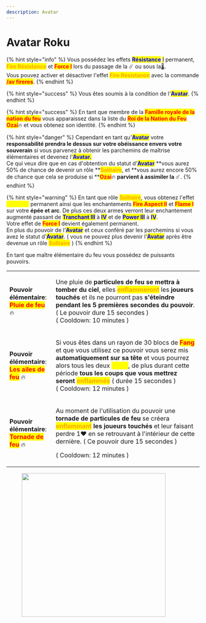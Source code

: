 ```yaml
---
description: Avatar
---
```


# Avatar Roku

{% hint style="info" %}
Vous possédez les effets <mark style="color:blue;">**Résistance**</mark> <mark style="color:blue;"></mark><mark style="color:blue;">I</mark> permanent, <mark style="color:orange;">**Fire Résistance**</mark> et <mark style="color:red;">**Force I**</mark> lors du passage de la :comet: ou sous la:thermometer:. \
Vous pouvez activer et désactiver l'effet <mark style="color:orange;">**Fire Résistance**</mark> avec la commande <mark style="color:red;">**/av fireres**</mark>.
{% endhint %}

{% hint style="success" %}
Vous êtes soumis à la condition de l'<mark style="color:blue;">**Avatar**</mark>.
{% endhint %}

{% hint style="success" %}
En tant que membre de la <mark style="color:red;">**Famille royale de la nation du feu**</mark> vous apparaissez dans la liste du <mark style="color:red;">**Roi de la Nation du Feu**</mark> <mark style="color:red;">**Ozai**</mark>:fire: et vous obtenez son identité.
{% endhint %}

{% hint style="danger" %}
Cependant en tant qu'<mark style="color:blue;">**Avatar**</mark> votre **responsabilité prendra le dessus sur votre obéissance envers votre souverain** si vous parvenez à obtenir les parchemins de maîtrise élémentaires et devenez l'<mark style="color:blue;">**Avatar.**</mark>\
Ce qui veux dire que en cas d'obtention du statut d'<mark style="color:blue;">**Avatar**</mark> **vous aurez 50% de chance de devenir un rôle **<mark style="color:orange;">**Solitaire**</mark>, et **vous aurez encore 50% de chance que cela se produise si **<mark style="color:red;">**Ozai**</mark>:fire: **parvient à assimiler la** :comet:.
{% endhint %}

{% hint style="warning" %}
En tant que rôle <mark style="color:orange;">**Solitaire**</mark>, vous obtenez l'effet <mark style="color:yellow;">**Vitesse I**</mark> permanent ainsi que les enchantements <mark style="color:red;">**Fire Aspect II**</mark> et <mark style="color:red;">**Flame I**</mark> sur votre **épée et arc**. De plus ces deux armes verront leur enchantement augmenté passant de <mark style="color:blue;">**Tranchant III**</mark> à <mark style="color:blue;">**IV**</mark> et de <mark style="color:blue;">**Power III**</mark> à <mark style="color:blue;">**IV**</mark>.\
Votre effet de <mark style="color:red;">**Force I**</mark> devient également permanent.\
En plus du pouvoir de l'<mark style="color:blue;">**Avatar**</mark> et ceux conféré par les parchemins si vous avez le statut d'<mark style="color:blue;">**Avatar**</mark>. ( vous ne pouvez plus devenir l'<mark style="color:blue;">**Avatar**</mark> après être devenue un rôle <mark style="color:orange;">**Solitaire**</mark> )
{% endhint %}

En tant que maître élémentaire du feu vous possédez de puissants pouvoirs.

|                                                                                                                                                                                            |                                                                                                                                                                                                                                                                                                                                                                                                                                                                                                        |
| ------------------------------------------------------------------------------------------------------------------------------------------------------------------------------------------ | ------------------------------------------------------------------------------------------------------------------------------------------------------------------------------------------------------------------------------------------------------------------------------------------------------------------------------------------------------------------------------------------------------------------------------------------------------------------------------------------------------ |
| <p><strong>Pouvoir élémentaire</strong>:<br><mark style="color:red;"><strong>Pluie de feu</strong></mark> <span data-gb-custom-inline data-tag="emoji" data-code="1f525">🔥</span></p>     | <p>Une pluie de <strong>particules de feu se mettra à tomber du ciel</strong>, elles <mark style="color:orange;"><strong>enflammeront</strong></mark> les <strong>joueurs touchés</strong> et ils ne pourront pas <strong>s'éteindre pendant les 5 premières secondes du pouvoir</strong>. ( Le pouvoir dure 15 secondes )<br>( Cooldown: 10 minutes )</p>                                                                                                                                             |
| <p><strong>Pouvoir élémentaire</strong>:<br><mark style="color:red;"><strong>Les ailes de feu</strong></mark> <span data-gb-custom-inline data-tag="emoji" data-code="1f525">🔥</span></p> | <p>Si vous êtes dans un rayon de 30 blocs de <mark style="color:red;"><strong>Fang</strong></mark> et que vous utilisez ce pouvoir vous serez mis <strong>automatiquement sur sa tête</strong> et vous pourrez alors tous les deux <mark style="color:yellow;"><strong>Volez</strong></mark>, de plus durant cette période <strong>tous les coups que vous mettrez seront </strong><mark style="color:orange;"><strong>enflammés</strong></mark> ( durée 15 secondes )<br>( Cooldown: 12 minutes )</p> |
| <p><strong>Pouvoir élémentaire</strong>:<br><mark style="color:red;"><strong>Tornade de feu</strong></mark> <span data-gb-custom-inline data-tag="emoji" data-code="1f525">🔥</span></p>   | <p>Au moment de l'utilisation du pouvoir une <strong>tornade de particules de feu</strong> se créera <mark style="color:orange;"><strong>enflammant</strong></mark><strong> les joueurs touchés</strong> et leur faisant perdre 1<span data-gb-custom-inline data-tag="emoji" data-code="2764">❤</span> en se retrouvant à l'intérieur de cette dernière. ( Ce pouvoir dure 15 secondes )</p><p>( Cooldown: 12 minutes )</p>                                                                           |

<figure><img src="https://yt3.ggpht.com/a/AGF-l79StNrEp5Y-ufN7JAhKquvzD0fuzWdpvW06Tg=s900-mo-c-c0xffffffff-rj-k-no" alt="" width="375"><figcaption></figcaption></figure>
